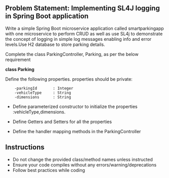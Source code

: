 ## Problem Statement: Implementing SL4J logging in Spring Boot application


Write a simple Spring Boot microservice application called smartparkingapp with one microservice 
to perform CRUD as well as use SL4j to demonstrate the concept of logging in simple log messages
 enabling info and error levels.Use H2 database to store parking details.

Complete the class ParkingController, Parking, as per the below requirement

**class Parking**

Define the following properties. properties should be private:
        
        -parkingId       : Integer 
        -vehicleType     : String
        -dimensions      : String
     
- Define parameterized constructor to initialize the properties :vehicleType,dimensions. 

- Define Getters and Setters for all the properties
     
- Define the handler mapping methods in the ParkingController
        
            

## Instructions
- Do not change the provided class/method names unless instructed
- Ensure your code compiles without any errors/warning/deprecations 
- Follow best practices while coding